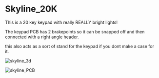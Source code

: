 # Skyline_20K
 This is a 20 key keypad with really REALLY bright lights!

The keypad PCB has 2 brakepoints so it can be snapped off and then connected with a right angle header.

this also acts as a sort of stand for the keypad if you dont make a case for it.

![skyline_3d](https://imgur.com/d2qidQM.png)

![skyline_PCB](https://imgur.com/FqNR4XU.png)
